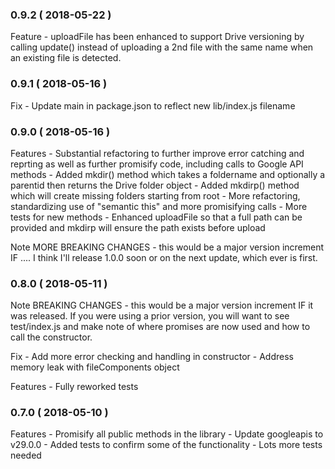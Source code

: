 ### 0.9.2 ( 2018-05-22 )

Feature
	- uploadFile has been enhanced to support Drive versioning by calling update() instead of uploading a 2nd file with the same name when an existing file is detected.

### 0.9.1 ( 2018-05-16 )

Fix
	- Update main in package.json to reflect new lib/index.js filename

### 0.9.0 ( 2018-05-16 )

Features
	- Substantial refactoring to further improve error catching and reprting as well as further promisify code, including calls to Google API methods
	- Added mkdir() method which takes a foldername and optionally a parentid then returns the Drive folder object
	- Added mkdirp() method which will create missing folders starting from root
	- More refactoring, standardizing use of "semantic this" and more promisifying calls
	- More tests for new methods
	- Enhanced uploadFile so that a full path can be provided and mkdirp will ensure the path exists before upload

Note
	MORE BREAKING CHANGES - this would be a major version increment IF .... I think I'll release 1.0.0 soon or on the next update, which ever is first.

### 0.8.0 ( 2018-05-11 )

Note
	BREAKING CHANGES - this would be a major version increment IF it was
	released. If you were using a prior version, you will want to see test/index.js
	and make note of where promises are now used and how to call the
	constructor.

Fix
	- Add more error checking and handling in constructor
	- Address memory leak with fileComponents object

Features
	- Fully reworked tests

### 0.7.0 ( 2018-05-10 )

Features
	- Promisify all public methods in the library
	- Update googleapis to v29.0.0
	- Added tests to confirm some of the functionality - Lots more tests needed
